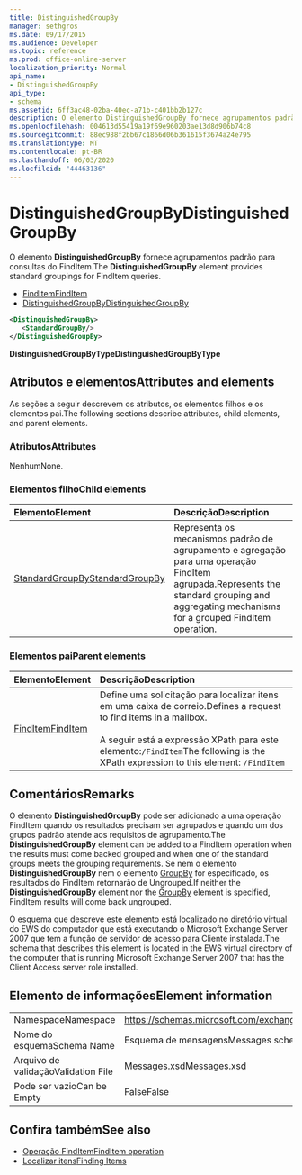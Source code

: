 ```yaml
---
title: DistinguishedGroupBy
manager: sethgros
ms.date: 09/17/2015
ms.audience: Developer
ms.topic: reference
ms.prod: office-online-server
localization_priority: Normal
api_name:
- DistinguishedGroupBy
api_type:
- schema
ms.assetid: 6ff3ac48-02ba-40ec-a71b-c401bb2b127c
description: O elemento DistinguishedGroupBy fornece agrupamentos padrão para consultas do FindItem.
ms.openlocfilehash: 004613d55419a19f69e960203ae13d8d906b74c8
ms.sourcegitcommit: 88ec988f2bb67c1866d06b361615f3674a24e795
ms.translationtype: MT
ms.contentlocale: pt-BR
ms.lasthandoff: 06/03/2020
ms.locfileid: "44463136"
---
```

# <a name="distinguishedgroupby"></a><span data-ttu-id="4d0c3-103">DistinguishedGroupBy</span><span class="sxs-lookup"><span data-stu-id="4d0c3-103">DistinguishedGroupBy</span></span>

<span data-ttu-id="4d0c3-104">O elemento **DistinguishedGroupBy** fornece agrupamentos padrão para consultas do FindItem.</span><span class="sxs-lookup"><span data-stu-id="4d0c3-104">The **DistinguishedGroupBy** element provides standard groupings for FindItem queries.</span></span> 
  
- [<span data-ttu-id="4d0c3-105">FindItem</span><span class="sxs-lookup"><span data-stu-id="4d0c3-105">FindItem</span></span>](finditem.md) 
- [<span data-ttu-id="4d0c3-106">DistinguishedGroupBy</span><span class="sxs-lookup"><span data-stu-id="4d0c3-106">DistinguishedGroupBy</span></span>](distinguishedgroupby.md)
  
```xml
<DistinguishedGroupBy>
   <StandardGroupBy/>
</DistinguishedGroupBy>
```

 <span data-ttu-id="4d0c3-107">**DistinguishedGroupByType**</span><span class="sxs-lookup"><span data-stu-id="4d0c3-107">**DistinguishedGroupByType**</span></span>
## <a name="attributes-and-elements"></a><span data-ttu-id="4d0c3-108">Atributos e elementos</span><span class="sxs-lookup"><span data-stu-id="4d0c3-108">Attributes and elements</span></span>

<span data-ttu-id="4d0c3-109">As seções a seguir descrevem os atributos, os elementos filhos e os elementos pai.</span><span class="sxs-lookup"><span data-stu-id="4d0c3-109">The following sections describe attributes, child elements, and parent elements.</span></span>
  
### <a name="attributes"></a><span data-ttu-id="4d0c3-110">Atributos</span><span class="sxs-lookup"><span data-stu-id="4d0c3-110">Attributes</span></span>

<span data-ttu-id="4d0c3-111">Nenhum</span><span class="sxs-lookup"><span data-stu-id="4d0c3-111">None.</span></span>
  
### <a name="child-elements"></a><span data-ttu-id="4d0c3-112">Elementos filho</span><span class="sxs-lookup"><span data-stu-id="4d0c3-112">Child elements</span></span>

|<span data-ttu-id="4d0c3-113">**Elemento**</span><span class="sxs-lookup"><span data-stu-id="4d0c3-113">**Element**</span></span>|<span data-ttu-id="4d0c3-114">**Descrição**</span><span class="sxs-lookup"><span data-stu-id="4d0c3-114">**Description**</span></span>|
|:-----|:-----|
|[<span data-ttu-id="4d0c3-115">StandardGroupBy</span><span class="sxs-lookup"><span data-stu-id="4d0c3-115">StandardGroupBy</span></span>](standardgroupby.md) <br/> |<span data-ttu-id="4d0c3-116">Representa os mecanismos padrão de agrupamento e agregação para uma operação FindItem agrupada.</span><span class="sxs-lookup"><span data-stu-id="4d0c3-116">Represents the standard grouping and aggregating mechanisms for a grouped FindItem operation.</span></span>  <br/> |
   
### <a name="parent-elements"></a><span data-ttu-id="4d0c3-117">Elementos pai</span><span class="sxs-lookup"><span data-stu-id="4d0c3-117">Parent elements</span></span>

|<span data-ttu-id="4d0c3-118">**Elemento**</span><span class="sxs-lookup"><span data-stu-id="4d0c3-118">**Element**</span></span>|<span data-ttu-id="4d0c3-119">**Descrição**</span><span class="sxs-lookup"><span data-stu-id="4d0c3-119">**Description**</span></span>|
|:-----|:-----|
|[<span data-ttu-id="4d0c3-120">FindItem</span><span class="sxs-lookup"><span data-stu-id="4d0c3-120">FindItem</span></span>](finditem.md) <br/> |<span data-ttu-id="4d0c3-121">Define uma solicitação para localizar itens em uma caixa de correio.</span><span class="sxs-lookup"><span data-stu-id="4d0c3-121">Defines a request to find items in a mailbox.</span></span><br/><br/><span data-ttu-id="4d0c3-122">A seguir está a expressão XPath para este elemento:`/FindItem`</span><span class="sxs-lookup"><span data-stu-id="4d0c3-122">The following is the XPath expression to this element:  `/FindItem`</span></span> <br/> |
   
## <a name="remarks"></a><span data-ttu-id="4d0c3-123">Comentários</span><span class="sxs-lookup"><span data-stu-id="4d0c3-123">Remarks</span></span>

<span data-ttu-id="4d0c3-124">O elemento **DistinguishedGroupBy** pode ser adicionado a uma operação FindItem quando os resultados precisam ser agrupados e quando um dos grupos padrão atende aos requisitos de agrupamento.</span><span class="sxs-lookup"><span data-stu-id="4d0c3-124">The **DistinguishedGroupBy** element can be added to a FindItem operation when the results must come backed grouped and when one of the standard groups meets the grouping requirements.</span></span> <span data-ttu-id="4d0c3-125">Se nem o elemento **DistinguishedGroupBy** nem o elemento [GroupBy](groupby.md) for especificado, os resultados do FindItem retornarão de Ungrouped.</span><span class="sxs-lookup"><span data-stu-id="4d0c3-125">If neither the **DistinguishedGroupBy** element nor the [GroupBy](groupby.md) element is specified, FindItem results will come back ungrouped.</span></span> 
  
<span data-ttu-id="4d0c3-126">O esquema que descreve este elemento está localizado no diretório virtual do EWS do computador que está executando o Microsoft Exchange Server 2007 que tem a função de servidor de acesso para Cliente instalada.</span><span class="sxs-lookup"><span data-stu-id="4d0c3-126">The schema that describes this element is located in the EWS virtual directory of the computer that is running Microsoft Exchange Server 2007 that has the Client Access server role installed.</span></span>
  
## <a name="element-information"></a><span data-ttu-id="4d0c3-127">Elemento de informações</span><span class="sxs-lookup"><span data-stu-id="4d0c3-127">Element information</span></span>

|||
|:-----|:-----|
|<span data-ttu-id="4d0c3-128">Namespace</span><span class="sxs-lookup"><span data-stu-id="4d0c3-128">Namespace</span></span>  <br/> |https://schemas.microsoft.com/exchange/services/2006/messages  <br/> |
|<span data-ttu-id="4d0c3-129">Nome do esquema</span><span class="sxs-lookup"><span data-stu-id="4d0c3-129">Schema Name</span></span>  <br/> |<span data-ttu-id="4d0c3-130">Esquema de mensagens</span><span class="sxs-lookup"><span data-stu-id="4d0c3-130">Messages schema</span></span>  <br/> |
|<span data-ttu-id="4d0c3-131">Arquivo de validação</span><span class="sxs-lookup"><span data-stu-id="4d0c3-131">Validation File</span></span>  <br/> |<span data-ttu-id="4d0c3-132">Messages.xsd</span><span class="sxs-lookup"><span data-stu-id="4d0c3-132">Messages.xsd</span></span>  <br/> |
|<span data-ttu-id="4d0c3-133">Pode ser vazio</span><span class="sxs-lookup"><span data-stu-id="4d0c3-133">Can be Empty</span></span>  <br/> |<span data-ttu-id="4d0c3-134">False</span><span class="sxs-lookup"><span data-stu-id="4d0c3-134">False</span></span>  <br/> |
   
## <a name="see-also"></a><span data-ttu-id="4d0c3-135">Confira também</span><span class="sxs-lookup"><span data-stu-id="4d0c3-135">See also</span></span>

- [<span data-ttu-id="4d0c3-136">Operação FindItem</span><span class="sxs-lookup"><span data-stu-id="4d0c3-136">FindItem operation</span></span>](finditem-operation.md)
- [<span data-ttu-id="4d0c3-137">Localizar itens</span><span class="sxs-lookup"><span data-stu-id="4d0c3-137">Finding Items</span></span>](https://msdn.microsoft.com/library/63af1f9c-464b-4fca-9ae3-3d60f24ca93c%28Office.15%29.aspx)

